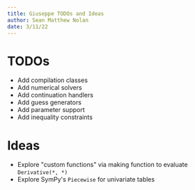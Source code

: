 ```yaml
---
title: Giuseppe TODOs and Ideas
author: Sean Matthew Nolan
date: 3/11/22
---
```


# TODOs

- Add compilation classes
- Add numerical solvers
- Add continuation handlers
- Add guess generators
- Add parameter support
- Add inequality constraints 

# Ideas

- Explore "custom functions" via making function to evaluate `Derivative(*, *)`
- Explore SymPy's `Piecewise` for univariate tables


